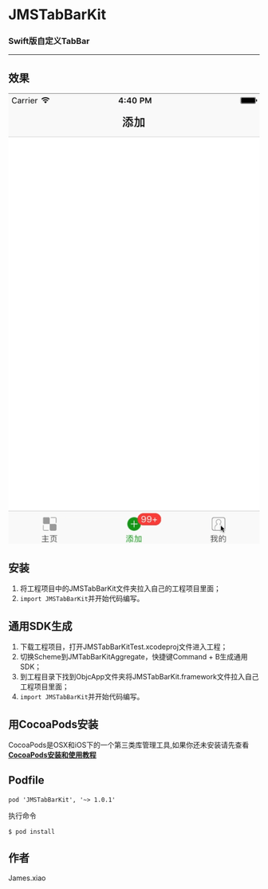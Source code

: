 # JMSTabBarKit
### Swift版自定义TabBar
---

## 效果
![Alt Text](https://github.com/xiaobs/JMShareSource/raw/master/screenshots/Swift/JMSTabBarKit/JMSTabBarKit.gif)

## 安装
1. 将工程项目中的JMSTabBarKit文件夹拉入自己的工程项目里面；
2. ```import JMSTabBarKit```并开始代码编写。

## 通用SDK生成
1. 下载工程项目，打开JMSTabBarKitTest.xcodeproj文件进入工程；
2. 切换Scheme到JMTabBarKitAggregate，快捷键Command + B生成通用SDK；
3. 到工程目录下找到ObjcApp文件夹将JMSTabBarKit.framework文件拉入自己工程项目里面；
4. ```import JMSTabBarKit```并开始代码编写。

## 用CocoaPods安装
CocoaPods是OSX和iOS下的一个第三类库管理工具,如果你还未安装请先查看[**CocoaPods安装和使用教程**](http://code4app.com/article/cocoapods-install-usage)

## Podfile
```
pod 'JMSTabBarKit', '~> 1.0.1'
```
执行命令
```OC
$ pod install
```

## 作者
James.xiao



